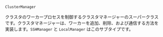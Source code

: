 ```julia
ClusterManager
```

クラスタのワーカープロセスを制御するクラスタマネージャーのスーパークラスです。クラスタマネージャーは、ワーカーを追加、削除、および通信する方法を実装します。`SSHManager` と `LocalManager` はこのサブタイプです。
